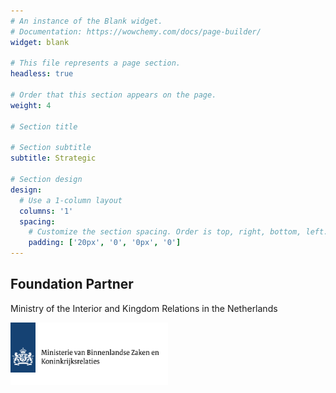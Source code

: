 ```yaml
---
# An instance of the Blank widget.
# Documentation: https://wowchemy.com/docs/page-builder/
widget: blank

# This file represents a page section.
headless: true

# Order that this section appears on the page.
weight: 4 

# Section title

# Section subtitle
subtitle: Strategic

# Section design
design:
  # Use a 1-column layout
  columns: '1'
  spacing:
    # Customize the section spacing. Order is top, right, bottom, left.
    padding: ['20px', '0', '0px', '0']
---
```


<div class="container mb-5">
    <!-- Title -->
    <h2 class="text-center font-weight-bold">Foundation Partner</h2>
    <!-- First row -->
    <div class="row align-items-top text-center mt-4 mb-5">
        <div class="col text-center">
            <p class="pt-2">
                Ministry of the Interior and Kingdom Relations in the Netherlands
            </p>
        </div>
        <div class="col text-center">
            <a href="https://www.rijksoverheid.nl/ministeries/ministerie-van-binnenlandse-zaken-en-koninkrijksrelaties" target="_blank">
                <img src="./logos/min-bzk.svg" alt="Ministerie van Binnenlandse Zaken en Koninkrijksrelaties logo" style="max-width: 90%; margin: auto; height: 100px;" />
            </a>
        </div>
    </div>
</div>
